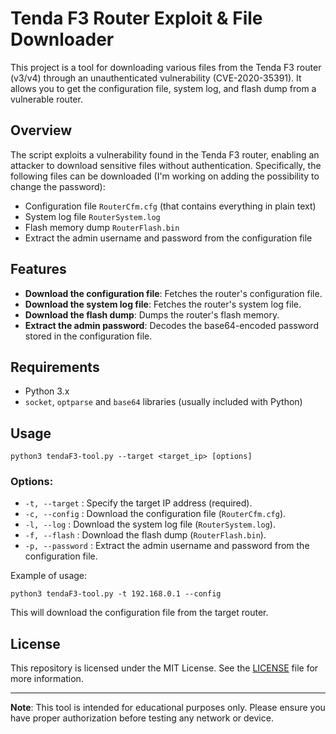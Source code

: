 # Tenda F3 Router Exploit & File Downloader

This project is a tool for downloading various files from the Tenda F3 router (v3/v4) through an unauthenticated vulnerability (CVE-2020-35391). It allows you to get the configuration file, system log, and flash dump from a vulnerable router.

## Overview

The script exploits a vulnerability found in the Tenda F3 router, enabling an attacker to download sensitive files without authentication. Specifically, the following files can be downloaded (I'm working on adding the possibility to change the password):

- Configuration file `RouterCfm.cfg` (that contains everything in plain text)
- System log file `RouterSystem.log`
- Flash memory dump `RouterFlash.bin`
- Extract the admin username and password from the configuration file

## Features

- **Download the configuration file**: Fetches the router's configuration file.
- **Download the system log file**: Fetches the router's system log file.
- **Download the flash dump**: Dumps the router's flash memory.
- **Extract the admin password**: Decodes the base64-encoded password stored in the configuration file.

## Requirements

- Python 3.x
- `socket`, `optparse` and `base64` libraries (usually included with Python)

## Usage

```
python3 tendaF3-tool.py --target <target_ip> [options]
```

### Options:
- `-t, --target` : Specify the target IP address (required).
- `-c, --config` : Download the configuration file (`RouterCfm.cfg`).
- `-l, --log` : Download the system log file (`RouterSystem.log`).
- `-f, --flash` : Download the flash dump (`RouterFlash.bin`).
- `-p, --password` : Extract the admin username and password from the configuration file.
  
Example of usage:
```
python3 tendaF3-tool.py -t 192.168.0.1 --config
```

This will download the configuration file from the target router.

## License

This repository is licensed under the MIT License. See the [LICENSE](LICENSE) file for more information.

---

**Note**: This tool is intended for educational purposes only. Please ensure you have proper authorization before testing any network or device.